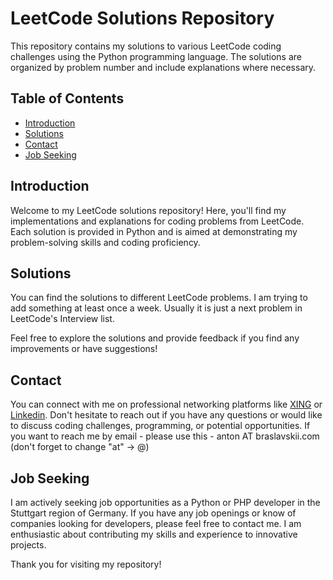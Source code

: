 # LeetCode Solutions Repository

This repository contains my solutions to various LeetCode coding challenges using the Python programming language. The solutions are organized by problem number and include explanations where necessary.

## Table of Contents

- [Introduction](#introduction)
- [Solutions](#solutions)
- [Contact](#contact)
- [Job Seeking](#job-seeking)

## Introduction

Welcome to my LeetCode solutions repository! Here, you'll find my implementations and explanations for coding problems from LeetCode. Each solution is provided in Python and is aimed at demonstrating my problem-solving skills and coding proficiency.

## Solutions

You can find the solutions to different LeetCode problems.
I am trying to add something at least once a week. Usually it is just a next problem in LeetCode's Interview list.

Feel free to explore the solutions and provide feedback if you find any improvements or have suggestions!

## Contact

You can connect with me on professional networking platforms like [XING](https://www.xing.com/profile/Anton_Braslavskii/) or [Linkedin](https://www.linkedin.com/in/anton-braslavskii/). Don't hesitate to reach out if you have any questions or would like to discuss coding challenges, programming, or potential opportunities.
If you want to reach me by email - please use this - anton АТ braslavskii.com (don't forget to change "at" -> @)


## Job Seeking

I am actively seeking job opportunities as a Python or PHP developer in the Stuttgart region of Germany. If you have any job openings or know of companies looking for developers, please feel free to contact me. I am enthusiastic about contributing my skills and experience to innovative projects.

Thank you for visiting my repository!

